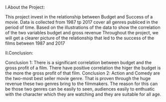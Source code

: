 I.About the Project:

This project invest in the relationship between Budget and Success of a movie. Data is collected from 1987 tp 2017 cover all genres publiced in the period of time. Based on the illustrations of the data to show the correlation of the two variables budget and gross revenue
Throughout the project, we will get a clearer picture of the relationship that led to the success of the films between 1987 and 2017

II.Conclusion:

Conclusion 1: There is a significant correlation between budget and the gross profit of a film.
There have positive correlation the higer the budget is the more the gross profit of that film.
Conclusion 2: Action and Comedy are the two-most best seller movie genre.
That is proven through the huge revenue these two genres bring to the filmmakers. The reason for this can be those two genres can be easily to seen, audiences easily to enthuatic with the character which they are watching and they are suitable for all age.
